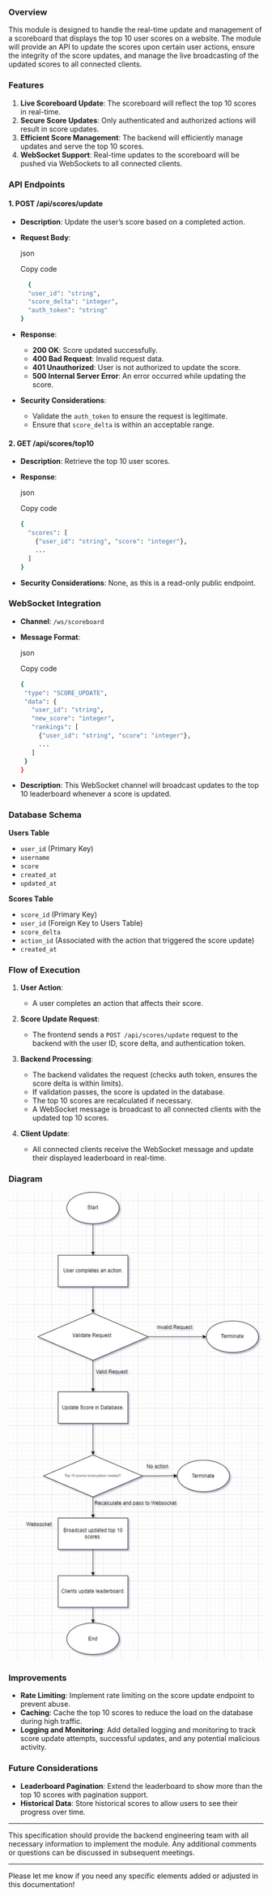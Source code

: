 
### Overview

This module is designed to handle the real-time update and management of a scoreboard that displays the top 10 user scores on a website. The module will provide an API to update the scores upon certain user actions, ensure the integrity of the score updates, and manage the live broadcasting of the updated scores to all connected clients.

### Features

1.  **Live Scoreboard Update**: The scoreboard will reflect the top 10 scores in real-time.
2.  **Secure Score Updates**: Only authenticated and authorized actions will result in score updates.
3.  **Efficient Score Management**: The backend will efficiently manage updates and serve the top 10 scores.
4.  **WebSocket Support**: Real-time updates to the scoreboard will be pushed via WebSockets to all connected clients.

### API Endpoints

#### 1. **POST /api/scores/update**

-   **Description**: Update the user’s score based on a completed action.
-   **Request Body**:
    
    json
    
    Copy code
    
    ```bash
	  {
      "user_id": "string",
      "score_delta": "integer",
      "auth_token": "string"
    }
    ``` 
    
-   **Response**:
    -   **200 OK**: Score updated successfully.
    -   **400 Bad Request**: Invalid request data.
    -   **401 Unauthorized**: User is not authorized to update the score.
    -   **500 Internal Server Error**: An error occurred while updating the score.
-   **Security Considerations**:
    -   Validate the `auth_token` to ensure the request is legitimate.
    -   Ensure that `score_delta` is within an acceptable range.

#### 2. **GET /api/scores/top10**

-   **Description**: Retrieve the top 10 user scores.
-   **Response**:
    
    json
    
    Copy code
    
    ```bash
    {
      "scores": [
        {"user_id": "string", "score": "integer"},
        ...
      ]
    } 
    ```
-   **Security Considerations**: None, as this is a read-only public endpoint.

### WebSocket Integration

-   **Channel**: `/ws/scoreboard`
-   **Message Format**:
    
    json
    
    Copy code
     ```bash
    {
      "type": "SCORE_UPDATE",
      "data": {
        "user_id": "string",
        "new_score": "integer",
        "rankings": [
          {"user_id": "string", "score": "integer"},
          ...
        ]
      }
    } 
     ```
-   **Description**: This WebSocket channel will broadcast updates to the top 10 leaderboard whenever a score is updated.

### Database Schema

**Users Table**

-   `user_id` (Primary Key)
-   `username`
-   `score`
-   `created_at`
-   `updated_at`

**Scores Table**

-   `score_id` (Primary Key)
-   `user_id` (Foreign Key to Users Table)
-   `score_delta`
-   `action_id` (Associated with the action that triggered the score update)
-   `created_at`

### Flow of Execution

1.  **User Action**:
    
    -   A user completes an action that affects their score.
2.  **Score Update Request**:
    
    -   The frontend sends a `POST /api/scores/update` request to the backend with the user ID, score delta, and authentication token.
3.  **Backend Processing**:
    
    -   The backend validates the request (checks auth token, ensures the score delta is within limits).
    -   If validation passes, the score is updated in the database.
    -   The top 10 scores are recalculated if necessary.
    -   A WebSocket message is broadcast to all connected clients with the updated top 10 scores.
4.  **Client Update**:
    
    -   All connected clients receive the WebSocket message and update their displayed leaderboard in real-time.

### Diagram

![Flow of Execution](./src/problem6/images/flow.jpg)

### Improvements

-   **Rate Limiting**: Implement rate limiting on the score update endpoint to prevent abuse.
-   **Caching**: Cache the top 10 scores to reduce the load on the database during high traffic.
-   **Logging and Monitoring**: Add detailed logging and monitoring to track score update attempts, successful updates, and any potential malicious activity.

### Future Considerations

-   **Leaderboard Pagination**: Extend the leaderboard to show more than the top 10 scores with pagination support.
-   **Historical Data**: Store historical scores to allow users to see their progress over time.

----------

This specification should provide the backend engineering team with all necessary information to implement the module. Any additional comments or questions can be discussed in subsequent meetings.

----------

Please let me know if you need any specific elements added or adjusted in this documentation!